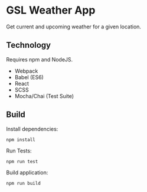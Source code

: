 # GSL Weather App

Get current and upcoming weather for a given location.

## Technology

Requires npm and NodeJS.

* Webpack
* Babel (ES6)
* React
* SCSS
* Mocha/Chai (Test Suite)

## Build

Install dependencies:

    npm install

Run Tests:

    npm run test

Build application:

    npm run build
